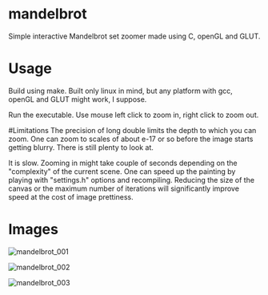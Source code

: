 # mandelbrot
Simple interactive Mandelbrot set zoomer made using C, openGL and GLUT.

# Usage
Build using make. Built only linux in mind, but any platform with gcc, openGL and GLUT might work, I suppose.

Run the executable. Use mouse left click to zoom in, right click to zoom out.

#Limitations
The precision of long double limits the depth to which you can zoom. One can zoom to scales of about e-17 or so before the image starts getting blurry. There is still plenty to look at.

It is slow. Zooming in might take couple of seconds depending on the "complexity" of the current scene. One can speed up the painting by playing with "settings.h" options and recompiling. Reducing the size of the canvas or the maximum number of iterations will significantly improve speed at the cost of image prettiness.

# Images

![mandelbrot_001](https://cloud.githubusercontent.com/assets/2308612/17386163/923a9494-59f0-11e6-8f14-c18376e3140b.png)

![mandelbrot_002](https://cloud.githubusercontent.com/assets/2308612/17386221/21c7d734-59f1-11e6-8065-348efa36d916.png)

![mandelbrot_003](https://cloud.githubusercontent.com/assets/2308612/17386272/b8158416-59f1-11e6-8cab-7fcee2758663.png)
